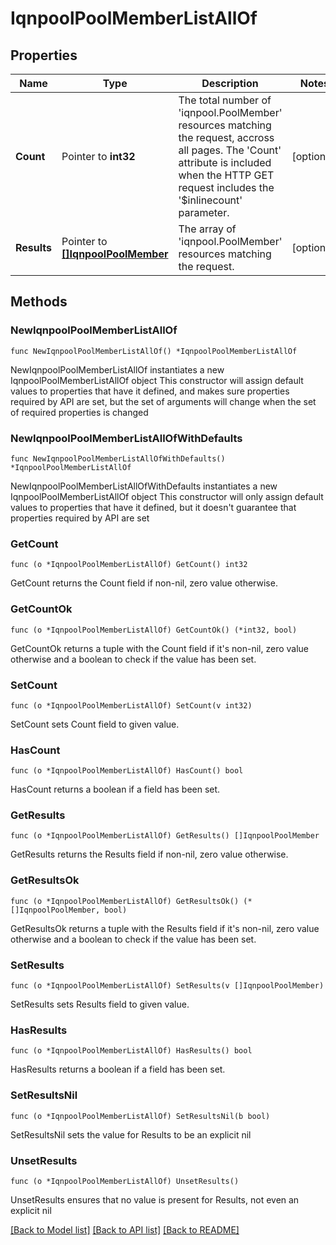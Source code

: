 # IqnpoolPoolMemberListAllOf

## Properties

Name | Type | Description | Notes
------------ | ------------- | ------------- | -------------
**Count** | Pointer to **int32** | The total number of &#39;iqnpool.PoolMember&#39; resources matching the request, accross all pages. The &#39;Count&#39; attribute is included when the HTTP GET request includes the &#39;$inlinecount&#39; parameter. | [optional] 
**Results** | Pointer to [**[]IqnpoolPoolMember**](IqnpoolPoolMember.md) | The array of &#39;iqnpool.PoolMember&#39; resources matching the request. | [optional] 

## Methods

### NewIqnpoolPoolMemberListAllOf

`func NewIqnpoolPoolMemberListAllOf() *IqnpoolPoolMemberListAllOf`

NewIqnpoolPoolMemberListAllOf instantiates a new IqnpoolPoolMemberListAllOf object
This constructor will assign default values to properties that have it defined,
and makes sure properties required by API are set, but the set of arguments
will change when the set of required properties is changed

### NewIqnpoolPoolMemberListAllOfWithDefaults

`func NewIqnpoolPoolMemberListAllOfWithDefaults() *IqnpoolPoolMemberListAllOf`

NewIqnpoolPoolMemberListAllOfWithDefaults instantiates a new IqnpoolPoolMemberListAllOf object
This constructor will only assign default values to properties that have it defined,
but it doesn't guarantee that properties required by API are set

### GetCount

`func (o *IqnpoolPoolMemberListAllOf) GetCount() int32`

GetCount returns the Count field if non-nil, zero value otherwise.

### GetCountOk

`func (o *IqnpoolPoolMemberListAllOf) GetCountOk() (*int32, bool)`

GetCountOk returns a tuple with the Count field if it's non-nil, zero value otherwise
and a boolean to check if the value has been set.

### SetCount

`func (o *IqnpoolPoolMemberListAllOf) SetCount(v int32)`

SetCount sets Count field to given value.

### HasCount

`func (o *IqnpoolPoolMemberListAllOf) HasCount() bool`

HasCount returns a boolean if a field has been set.

### GetResults

`func (o *IqnpoolPoolMemberListAllOf) GetResults() []IqnpoolPoolMember`

GetResults returns the Results field if non-nil, zero value otherwise.

### GetResultsOk

`func (o *IqnpoolPoolMemberListAllOf) GetResultsOk() (*[]IqnpoolPoolMember, bool)`

GetResultsOk returns a tuple with the Results field if it's non-nil, zero value otherwise
and a boolean to check if the value has been set.

### SetResults

`func (o *IqnpoolPoolMemberListAllOf) SetResults(v []IqnpoolPoolMember)`

SetResults sets Results field to given value.

### HasResults

`func (o *IqnpoolPoolMemberListAllOf) HasResults() bool`

HasResults returns a boolean if a field has been set.

### SetResultsNil

`func (o *IqnpoolPoolMemberListAllOf) SetResultsNil(b bool)`

 SetResultsNil sets the value for Results to be an explicit nil

### UnsetResults
`func (o *IqnpoolPoolMemberListAllOf) UnsetResults()`

UnsetResults ensures that no value is present for Results, not even an explicit nil

[[Back to Model list]](../README.md#documentation-for-models) [[Back to API list]](../README.md#documentation-for-api-endpoints) [[Back to README]](../README.md)


